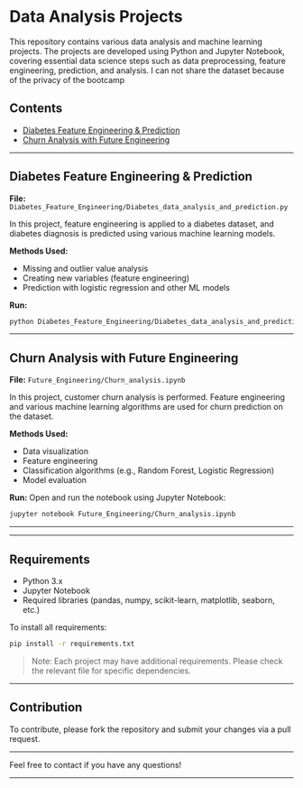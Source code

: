 
# Data Analysis Projects

This repository contains various data analysis and machine learning projects. The projects are developed using Python and Jupyter Notebook, covering essential data science steps such as data preprocessing, feature engineering, prediction, and analysis. I can not share the dataset because of the privacy of the bootcamp

## Contents

- [Diabetes Feature Engineering & Prediction](#diabetes-feature-engineering--prediction)
- [Churn Analysis with Future Engineering](#[churn-analysis](https://github.com/BeyzaCanakci/data_analysis/blob/main/README.md#churn-analysis-with-future-engineering))


---

## Diabetes Feature Engineering & Prediction

**File:** `Diabetes_Feature_Engineering/Diabetes_data_analysis_and_prediction.py`

In this project, feature engineering is applied to a diabetes dataset, and diabetes diagnosis is predicted using various machine learning models.

**Methods Used:**
- Missing and outlier value analysis
- Creating new variables (feature engineering)
- Prediction with logistic regression and other ML models

**Run:**
```bash
python Diabetes_Feature_Engineering/Diabetes_data_analysis_and_prediction.py
```

---

## Churn Analysis with Future Engineering

**File:** `Future_Engineering/Churn_analysis.ipynb`

In this project, customer churn analysis is performed. Feature engineering and various machine learning algorithms are used for churn prediction on the dataset.

**Methods Used:**
- Data visualization
- Feature engineering
- Classification algorithms (e.g., Random Forest, Logistic Regression)
- Model evaluation

**Run:**
Open and run the notebook using Jupyter Notebook:
```bash
jupyter notebook Future_Engineering/Churn_analysis.ipynb
```

---

---

## Requirements

- Python 3.x
- Jupyter Notebook
- Required libraries (pandas, numpy, scikit-learn, matplotlib, seaborn, etc.)

To install all requirements:
```bash
pip install -r requirements.txt
```
> Note: Each project may have additional requirements. Please check the relevant file for specific dependencies.

---

## Contribution

To contribute, please fork the repository and submit your changes via a pull request.

---

Feel free to contact if you have any questions!

---
